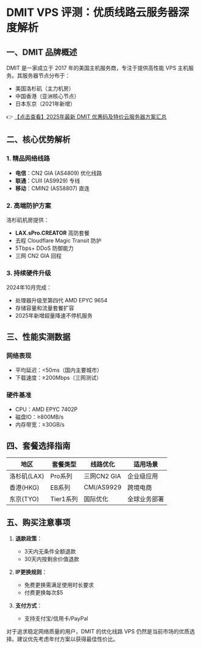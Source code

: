 # DMIT VPS 评测：优质线路云服务器深度解析

## 一、DMIT 品牌概述

DMIT 是一家成立于 2017 年的美国主机服务商，专注于提供高性能 VPS 主机服务。其服务器节点分布于：

- 美国洛杉矶（主力机房）
- 中国香港（亚洲核心节点）
- 日本东京（2021年新增）

👉 [【点击查看】2025年最新 DMIT 优惠码及特价云服务器方案汇总](https://bit.ly/dmit_coupon)

## 二、核心优势解析

### 1. 精品网络线路
- **电信**：CN2 GIA (AS4809) 优化线路
- **联通**：CUII (AS9929) 专线
- **移动**：CMIN2 (AS58807) 直连

### 2. 高端防护方案
洛杉矶机房提供：
- **LAX.sPro.CREATOR** 高防套餐
- 去程 Cloudflare Magic Transit 防护
- 5Tbps+ DDoS 防御能力
- 三网 CN2 GIA 回程

### 3. 持续硬件升级
2024年10月完成：
- 处理器升级至第四代 AMD EPYC 9654
- 存储容量和流量套餐扩容
- 2025年新增超量降速不停机服务

## 三、性能实测数据

### 网络表现
- 平均延迟：<50ms（国内主要城市）
- 下载速度：≥200Mbps（三网测试）

### 硬件基准
- CPU：AMD EPYC 7402P
- 磁盘IO：≥800MB/s
- 内存带宽：≥30GB/s

## 四、套餐选择指南

| 地区       | 套餐类型   | 线路优化           | 适用场景         |
|------------|------------|--------------------|------------------|
| 洛杉矶(LAX)| Pro系列    | 三网CN2 GIA        | 企业级应用       |
| 香港(HKG)  | EB系列     | CMI/AS9929         | 跨境电商         |
| 东京(TYO)  | Tier1系列  | 国际优化           | 全球业务部署     |

## 五、购买注意事项

1. **退款政策**：
   - 3天内无条件全额退款
   - 30天内按剩余价值退款

2. **IP更换规则**：
   - 免费更换需满足使用时长要求
   - 付费更换每次$5

3. **支付方式**：
   - 支持支付宝/信用卡/PayPal

对于追求稳定网络质量的用户，DMIT 的优化线路 VPS 仍然是当前市场的优质选择。建议优先考虑年付方案以获得最佳性价比。